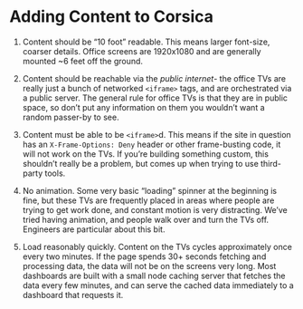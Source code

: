 # Adding Content to Corsica

1. Content should be “10 foot” readable. This means larger font-size, coarser details. Office screens are 1920x1080 and are generally mounted ~6 feet off the ground.

2. Content should be reachable via the *public internet*- the office TVs are really just a bunch of networked `<iframe>` tags, and are orchestrated via a public server. The general rule for office TVs is that they are in public space, so don’t put any information on them you wouldn’t want a random passer-by to see.

3. Content must be able to be `<iframe>`d. This means if the site in question has an `X-Frame-Options: Deny` header or other frame-busting code, it will not work on the TVs. If you’re building something custom, this shouldn’t really be a problem, but comes up when trying to use third-party tools.

4. No animation. Some very basic “loading” spinner at the beginning is fine, but these TVs are frequently placed in areas where people are trying to get work done, and constant motion is very distracting. We’ve tried having animation, and people walk over and turn the TVs off. Engineers are particular about this bit.

5. Load reasonably quickly. Content on the TVs cycles approximately once every two minutes. If the page spends 30+ seconds fetching and processing data, the data will not be on the screens very long. Most dashboards are built with a small node caching server that fetches the data every few minutes, and can serve the cached data immediately to a dashboard that requests it.
